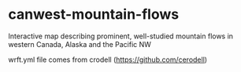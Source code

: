 # canwest-mountain-flows
Interactive map describing prominent, well-studied mountain flows in western Canada, Alaska and the Pacific NW

wrft.yml file comes from crodell (https://github.com/cerodell)

